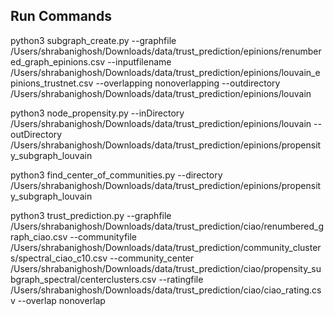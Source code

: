 ## Run Commands

python3 subgraph_create.py --graphfile /Users/shrabanighosh/Downloads/data/trust_prediction/epinions/renumbered_graph_epinions.csv --inputfilename /Users/shrabanighosh/Downloads/data/trust_prediction/epinions/louvain_epinions_trustnet.csv --overlapping nonoverlapping --outdirectory /Users/shrabanighosh/Downloads/data/trust_prediction/epinions/louvain


python3 node_propensity.py --inDirectory /Users/shrabanighosh/Downloads/data/trust_prediction/epinions/louvain --outDirectory /Users/shrabanighosh/Downloads/data/trust_prediction/epinions/propensity_subgraph_louvain


python3 find_center_of_communities.py --directory /Users/shrabanighosh/Downloads/data/trust_prediction/epinions/propensity_subgraph_louvain

python3 trust_prediction.py --graphfile /Users/shrabanighosh/Downloads/data/trust_prediction/ciao/renumbered_graph_ciao.csv --communityfile /Users/shrabanighosh/Downloads/data/trust_prediction/community_clusters/spectral_ciao_c10.csv --community_center /Users/shrabanighosh/Downloads/data/trust_prediction/ciao/propensity_subgraph_spectral/centerclusters.csv --ratingfile /Users/shrabanighosh/Downloads/data/trust_prediction/ciao/ciao_rating.csv --overlap nonoverlap
